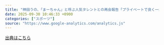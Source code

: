 ```yaml
---
title: "神田うの、「まーちゃん」と呼ぶ人気タレントとの再会報告「プライベートで良く一緒に遊んで」（日刊スポーツ） - Yahoo!ニュース"
date: 2025-09-30 10:46:33 +0900
categories: ["スポーツ"]
source: "https://www.google-analytics.com/analytics.js"
---
```


[出典はこちら](https://www.google-analytics.com/analytics.js)
